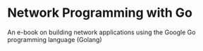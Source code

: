 # Network Programming with Go

An e-book on building network applications using the Google Go programming language (Golang)
